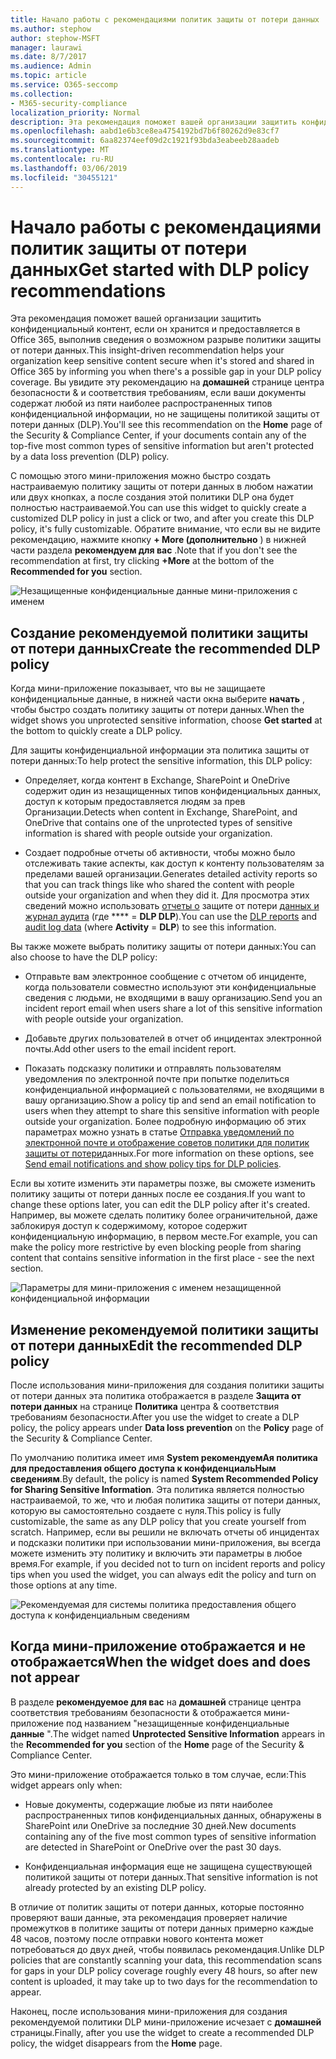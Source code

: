 ```yaml
---
title: Начало работы с рекомендациями политик защиты от потери данных
ms.author: stephow
author: stephow-MSFT
manager: laurawi
ms.date: 8/7/2017
ms.audience: Admin
ms.topic: article
ms.service: O365-seccomp
ms.collection:
- M365-security-compliance
localization_priority: Normal
description: Эта рекомендация поможет вашей организации защитить конфиденциальный контент, если он хранится и предоставляется в Office 365, выполнив сведения о возможном разрыве политики защиты от потери данных. Вы увидите эту рекомендацию на домашней странице центра безопасности &amp; и соответствия требованиям, если ваши документы содержат любой из пяти наиболее распространенных типов конфиденциальной информации, но не защищены политикой DLP.
ms.openlocfilehash: aabd1e6b3ce8ea4754192bd7b6f80262d9e83cf7
ms.sourcegitcommit: 6aa82374eef09d2c1921f93bda3eabeeb28aadeb
ms.translationtype: MT
ms.contentlocale: ru-RU
ms.lasthandoff: 03/06/2019
ms.locfileid: "30455121"
---
```

# <a name="get-started-with-dlp-policy-recommendations"></a><span data-ttu-id="5d781-104">Начало работы с рекомендациями политик защиты от потери данных</span><span class="sxs-lookup"><span data-stu-id="5d781-104">Get started with DLP policy recommendations</span></span>

<span data-ttu-id="5d781-105">Эта рекомендация поможет вашей организации защитить конфиденциальный контент, если он хранится и предоставляется в Office 365, выполнив сведения о возможном разрыве политики защиты от потери данных.</span><span class="sxs-lookup"><span data-stu-id="5d781-105">This insight-driven recommendation helps your organization keep sensitive content secure when it's stored and shared in Office 365 by informing you when there's a possible gap in your DLP policy coverage.</span></span> <span data-ttu-id="5d781-106">Вы увидите эту рекомендацию на **домашней** странице центра безопасности &amp; и соответствия требованиям, если ваши документы содержат любой из пяти наиболее распространенных типов конфиденциальной информации, но не защищены политикой защиты от потери данных (DLP).</span><span class="sxs-lookup"><span data-stu-id="5d781-106">You'll see this recommendation on the **Home** page of the Security &amp; Compliance Center, if your documents contain any of the top-five most common types of sensitive information but aren't protected by a data loss prevention (DLP) policy.</span></span> 
  
<span data-ttu-id="5d781-107">С помощью этого мини-приложения можно быстро создать настраиваемую политику защиты от потери данных в любом нажатии или двух кнопках, а после создания этой политики DLP она будет полностью настраиваемой.</span><span class="sxs-lookup"><span data-stu-id="5d781-107">You can use this widget to quickly create a customized DLP policy in just a click or two, and after you create this DLP policy, it's fully customizable.</span></span> <span data-ttu-id="5d781-108">Обратите внимание, что если вы не видите рекомендацию, нажмите кнопку **+ More (дополнительно** ) в нижней части раздела **рекомендуем для вас** .</span><span class="sxs-lookup"><span data-stu-id="5d781-108">Note that if you don't see the recommendation at first, try clicking **+More** at the bottom of the **Recommended for you** section.</span></span> 
  
![Незащищенные конфиденциальные данные мини-приложения с именем](media/91bc04d2-6eff-4294-8b73-b2d56d26ffc4.png)
  
## <a name="create-the-recommended-dlp-policy"></a><span data-ttu-id="5d781-110">Создание рекомендуемой политики защиты от потери данных</span><span class="sxs-lookup"><span data-stu-id="5d781-110">Create the recommended DLP policy</span></span>

<span data-ttu-id="5d781-111">Когда мини-приложение показывает, что вы не защищаете конфиденциальные данные, в нижней части окна выберите **начать** , чтобы быстро создать политику защиты от потери данных.</span><span class="sxs-lookup"><span data-stu-id="5d781-111">When the widget shows you unprotected sensitive information, choose **Get started** at the bottom to quickly create a DLP policy.</span></span> 
  
<span data-ttu-id="5d781-112">Для защиты конфиденциальной информации эта политика защиты от потери данных:</span><span class="sxs-lookup"><span data-stu-id="5d781-112">To help protect the sensitive information, this DLP policy:</span></span>
  
- <span data-ttu-id="5d781-113">Определяет, когда контент в Exchange, SharePoint и OneDrive содержит один из незащищенных типов конфиденциальных данных, доступ к которым предоставляется людям за прев Организации.</span><span class="sxs-lookup"><span data-stu-id="5d781-113">Detects when content in Exchange, SharePoint, and OneDrive that contains one of the unprotected types of sensitive information is shared with people outside your organization.</span></span>
    
- <span data-ttu-id="5d781-114">Создает подробные отчеты об активности, чтобы можно было отслеживать такие аспекты, как доступ к контенту пользователям за пределами вашей организации.</span><span class="sxs-lookup"><span data-stu-id="5d781-114">Generates detailed activity reports so that you can track things like who shared the content with people outside your organization and when they did it.</span></span> <span data-ttu-id="5d781-115">Для просмотра этих сведений можно использовать [отчеты о](view-the-dlp-reports.md) защите от потери [данных и журнал аудита](search-the-audit-log-in-security-and-compliance.md) (где \*\*\*\* = **DLP DLP**).</span><span class="sxs-lookup"><span data-stu-id="5d781-115">You can use the [DLP reports](view-the-dlp-reports.md) and [audit log data](search-the-audit-log-in-security-and-compliance.md) (where **Activity** = **DLP**) to see this information.</span></span>
    
<span data-ttu-id="5d781-116">Вы также можете выбрать политику защиты от потери данных:</span><span class="sxs-lookup"><span data-stu-id="5d781-116">You can also choose to have the DLP policy:</span></span>
  
- <span data-ttu-id="5d781-117">Отправьте вам электронное сообщение с отчетом об инциденте, когда пользователи совместно используют эти конфиденциальные сведения с людьми, не входящими в вашу организацию.</span><span class="sxs-lookup"><span data-stu-id="5d781-117">Send you an incident report email when users share a lot of this sensitive information with people outside your organization.</span></span>
    
- <span data-ttu-id="5d781-118">Добавьте других пользователей в отчет об инцидентах электронной почты.</span><span class="sxs-lookup"><span data-stu-id="5d781-118">Add other users to the email incident report.</span></span>
    
- <span data-ttu-id="5d781-119">Показать подсказку политики и отправлять пользователям уведомления по электронной почте при попытке поделиться конфиденциальной информацией с пользователями, не входящими в вашу организацию.</span><span class="sxs-lookup"><span data-stu-id="5d781-119">Show a policy tip and send an email notification to users when they attempt to share this sensitive information with people outside your organization.</span></span> <span data-ttu-id="5d781-120">Более подробную информацию об этих параметрах можно узнать в статье [Отправка уведомлений по электронной почте и отображение советов политики для политик защиты от потери](use-notifications-and-policy-tips.md)данных.</span><span class="sxs-lookup"><span data-stu-id="5d781-120">For more information on these options, see [Send email notifications and show policy tips for DLP policies](use-notifications-and-policy-tips.md).</span></span>
    
<span data-ttu-id="5d781-121">Если вы хотите изменить эти параметры позже, вы сможете изменить политику защиты от потери данных после ее создания.</span><span class="sxs-lookup"><span data-stu-id="5d781-121">If you want to change these options later, you can edit the DLP policy after it's created.</span></span> <span data-ttu-id="5d781-122">Например, вы можете сделать политику более ограничительной, даже заблокируя доступ к содержимому, которое содержит конфиденциальную информацию, в первом месте.</span><span class="sxs-lookup"><span data-stu-id="5d781-122">For example, you can make the policy more restrictive by even blocking people from sharing content that contains sensitive information in the first place - see the next section.</span></span>
  
![Параметры для мини-приложения с именем незащищенной конфиденциальной информации](media/b6106cbd-1bed-4582-aaef-b678de470c9b.png)
  
## <a name="edit-the-recommended-dlp-policy"></a><span data-ttu-id="5d781-124">Изменение рекомендуемой политики защиты от потери данных</span><span class="sxs-lookup"><span data-stu-id="5d781-124">Edit the recommended DLP policy</span></span>

<span data-ttu-id="5d781-125">После использования мини-приложения для создания политики защиты от потери данных эта политика отображается в разделе **Защита от потери данных** на странице **Политика** центра &amp; соответствия требованиям безопасности.</span><span class="sxs-lookup"><span data-stu-id="5d781-125">After you use the widget to create a DLP policy, the policy appears under **Data loss prevention** on the **Policy** page of the Security &amp; Compliance Center.</span></span> 
  
<span data-ttu-id="5d781-126">По умолчанию политика имеет имя **System рекомендуемАя политика для предоставления общего доступа к конфиденциальНым сведениям**.</span><span class="sxs-lookup"><span data-stu-id="5d781-126">By default, the policy is named **System Recommended Policy for Sharing Sensitive Information**.</span></span> <span data-ttu-id="5d781-127">Эта политика является полностью настраиваемой, то же, что и любая политика защиты от потери данных, которую вы самостоятельно создаете с нуля.</span><span class="sxs-lookup"><span data-stu-id="5d781-127">This policy is fully customizable, the same as any DLP policy that you create yourself from scratch.</span></span> <span data-ttu-id="5d781-128">Например, если вы решили не включать отчеты об инцидентах и подсказки политики при использовании мини-приложения, вы всегда можете изменить эту политику и включить эти параметры в любое время.</span><span class="sxs-lookup"><span data-stu-id="5d781-128">For example, if you decided not to turn on incident reports and policy tips when you used the widget, you can always edit the policy and turn on those options at any time.</span></span>
  
![Рекомендуемая для системы политика предоставления общего доступа к конфиденциальным сведениям](media/2fc49f25-ec25-4433-add4-d60f73888f13.png)
  
## <a name="when-the-widget-does-and-does-not-appear"></a><span data-ttu-id="5d781-130">Когда мини-приложение отображается и не отображается</span><span class="sxs-lookup"><span data-stu-id="5d781-130">When the widget does and does not appear</span></span>

<span data-ttu-id="5d781-131">В разделе **рекомендуемое для вас** на **домашней** странице центра соответствия требованиям безопасности &amp; отображается мини-приложение под названием "незащищенные конфиденциальные **данные** ".</span><span class="sxs-lookup"><span data-stu-id="5d781-131">The widget named **Unprotected Sensitive Information** appears in the **Recommended for you** section of the **Home** page of the Security &amp; Compliance Center.</span></span> 
  
<span data-ttu-id="5d781-132">Это мини-приложение отображается только в том случае, если:</span><span class="sxs-lookup"><span data-stu-id="5d781-132">This widget appears only when:</span></span>
  
- <span data-ttu-id="5d781-133">Новые документы, содержащие любые из пяти наиболее распространенных типов конфиденциальных данных, обнаружены в SharePoint или OneDrive за последние 30 дней.</span><span class="sxs-lookup"><span data-stu-id="5d781-133">New documents containing any of the five most common types of sensitive information are detected in SharePoint or OneDrive over the past 30 days.</span></span>
    
- <span data-ttu-id="5d781-134">Конфиденциальная информация еще не защищена существующей политикой защиты от потери данных.</span><span class="sxs-lookup"><span data-stu-id="5d781-134">That sensitive information is not already protected by an existing DLP policy.</span></span>
    
<span data-ttu-id="5d781-135">В отличие от политик защиты от потери данных, которые постоянно проверяют ваши данные, эта рекомендация проверяет наличие промежутков в политике защиты от потери данных примерно каждые 48 часов, поэтому после отправки нового контента может потребоваться до двух дней, чтобы появилась рекомендация.</span><span class="sxs-lookup"><span data-stu-id="5d781-135">Unlike DLP policies that are constantly scanning your data, this recommendation scans for gaps in your DLP policy coverage roughly every 48 hours, so after new content is uploaded, it may take up to two days for the recommendation to appear.</span></span>
  
<span data-ttu-id="5d781-136">Наконец, после использования мини-приложения для создания рекомендуемой политики DLP мини-приложение исчезает с **домашней** страницы.</span><span class="sxs-lookup"><span data-stu-id="5d781-136">Finally, after you use the widget to create a recommended DLP policy, the widget disappears from the **Home** page.</span></span> 
  

